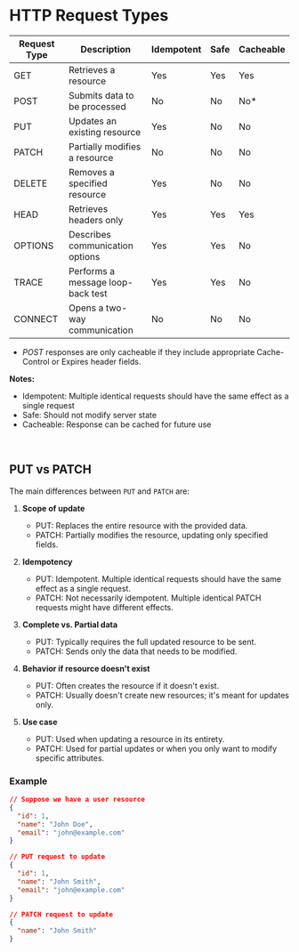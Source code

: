 # HTTP Request Types

| Request Type | Description                       | Idempotent | Safe | Cacheable |
| ------------ | --------------------------------- | ---------- | ---- | --------- |
| GET          | Retrieves a resource              | Yes        | Yes  | Yes       |
| POST         | Submits data to be processed      | No         | No   | No\*      |
| PUT          | Updates an existing resource      | Yes        | No   | No        |
| PATCH        | Partially modifies a resource     | No         | No   | No        |
| DELETE       | Removes a specified resource      | Yes        | No   | No        |
| HEAD         | Retrieves headers only            | Yes        | Yes  | Yes       |
| OPTIONS      | Describes communication options   | Yes        | Yes  | No        |
| TRACE        | Performs a message loop-back test | Yes        | Yes  | No        |
| CONNECT      | Opens a two-way communication     | No         | No   | No        |

- _POST_ responses are only cacheable if they include appropriate Cache-Control or Expires header fields.

**Notes:**

- Idempotent: Multiple identical requests should have the same effect as a single request
- Safe: Should not modify server state
- Cacheable: Response can be cached for future use

<br />

## PUT vs PATCH

The main differences between `PUT` and `PATCH` are:

1. **Scope of update**

   - PUT: Replaces the entire resource with the provided data.
   - PATCH: Partially modifies the resource, updating only specified fields.

2. **Idempotency**

   - PUT: Idempotent. Multiple identical requests should have the same effect as a single request.
   - PATCH: Not necessarily idempotent. Multiple identical PATCH requests might have different effects.

3. **Complete vs. Partial data**

   - PUT: Typically requires the full updated resource to be sent.
   - PATCH: Sends only the data that needs to be modified.

4. **Behavior if resource doesn't exist**

   - PUT: Often creates the resource if it doesn't exist.
   - PATCH: Usually doesn't create new resources; it's meant for updates only.

5. **Use case**
   - PUT: Used when updating a resource in its entirety.
   - PATCH: Used for partial updates or when you only want to modify specific attributes.

### Example

```json
// Suppose we have a user resource
{
  "id": 1,
  "name": "John Doe",
  "email": "john@example.com"
}

// PUT request to update
{
  "id": 1,
  "name": "John Smith",
  "email": "john@example.com"
}

// PATCH request to update
{
  "name": "John Smith"
}
```
